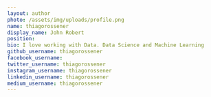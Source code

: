```yaml
---
layout: author
photo: /assets/img/uploads/profile.png
name: thiagorossener
display_name: John Robert
position: 
bio: I love working with Data. Data Science and Machine Learning
github_username: thiagorossener
facebook_username: 
twitter_username: thiagorossener
instagram_username: thiagorossener
linkedin_username: thiagorossener
medium_username: thiagorossener
---
```


